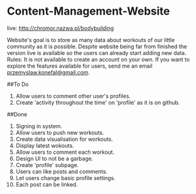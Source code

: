 # Content-Management-Website

live: http://chromor.nazwa.pl/bodybuilding

Website's goal is to store as many data about workouts of our little community as it is possible.
Despite website being far from finished the version live is available so the users can already start adding new data.
Rules: It is not available to create an account on your own. If you want to explore the features available for users, send me an email przemyslaw.konefal@gmail.com.


##To Do
1. Allow users to comment other user's profiles.
2. Create 'activity throughout the time' on 'profile' as it is on github.

##Done
1. Signing in system.
2. Allow users to push new workouts.
3. Create data visualisation for workouts.
4. Display latest wokouts.
5. Allow users to comment each workout.
6. Design UI to not be a garbage.
7. Create 'profile' subpage.
8. Users can like posts and comments.
9. Let users change basic profile settings.
10. Each post can be linked.
